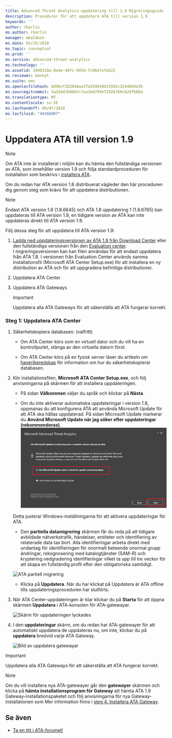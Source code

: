 ```yaml
---
title: Advanced Threat Analytics-uppdatering till 1,9 Migreringsguide | Microsoft Docs
description: Procedurer för att uppdatera ATA till version 1.9
keywords: ''
author: rkarlin
ms.author: rkarlin
manager: mbaldwin
ms.date: 03/25/2018
ms.topic: conceptual
ms.prod: ''
ms.service: advanced-threat-analytics
ms.technology: ''
ms.assetid: 2946310a-8e4e-48fc-9450-fc9647efeb22
ms.reviewer: bennyl
ms.suite: ems
ms.openlocfilehash: bd96cf2b2048aa37e559649d15565c3244684e35
ms.sourcegitcommit: 5ad28d7b0607c7ea36d795b72928769c629fb80a
ms.translationtype: MT
ms.contentlocale: sv-SE
ms.lasthandoff: 09/07/2018
ms.locfileid: "44166007"
---
```

# <a name="updating-ata-to-version-19"></a>Uppdatera ATA till version 1.9

> [!NOTE] 
> Om ATA inte är installerat i miljön kan du hämta den fullständiga versionen av ATA, som innehåller version 1.9 och följa standardproceduren för installation som beskrivs i [installera ATA](install-ata-step1.md).

Om du redan har ATA version 1.8 distribuerat vägleder den här proceduren dig genom steg som krävs för att uppdatera distributionen.

> [!NOTE] 
>  Endast ATA version 1.8 (1.8.6645) och ATA 1.8 uppdatering 1 (1.8.6765) kan uppdateras till ATA version 1.9, en tidigare version av ATA kan inte uppdateras direkt till ATA version 1.9.

Följ dessa steg för att uppdatera till ATA version 1.9:

1.  [Ladda ned uppdateringsversionen av ATA 1.9 från Download Center](https://www.microsoft.com/download/details.aspx?id=56725) eller den fullständiga versionen från den [Evaluation center](http://www.microsoft.com/evalcenter/evaluate-microsoft-advanced-threat-analytics).<br>
I migreringsversionen kan kan filen användas för att endast uppdatera från ATA 1.8. I versionen från Evaluation Center används samma installationsfil (Microsoft ATA Center Setup.exe) för att installera en ny distribution av ATA och för att uppgradera befintliga distributioner.

2.  Uppdatera ATA Center

4.  Uppdatera ATA Gateways

    > [!IMPORTANT]
    > Uppdatera alla ATA Gateways för att säkerställa att ATA fungerar korrekt.

### <a name="step-1-update-the-ata-center"></a>Steg 1: Uppdatera ATA Center

1.  Säkerhetskopiera databasen: (valfritt)

    -   Om ATA Center körs som en virtuell dator och du vill ha en kontrollpunkt, stänga av den virtuella datorn först.

    -   Om ATA Center körs på en fysisk server läser du artikeln om [haveriberedskap](disaster-recovery.md) för information om hur du säkerhetskopierar databasen.

2.  Kör installationsfilen, **Microsoft ATA Center Setup.exe**, och följ anvisningarna på skärmen för att installera uppdateringen.

    -  På sidan **Välkommen** väljer du språk och klickar på **Nästa**.

    -  Om du inte aktiverar automatiska uppdateringar i version 1.8, uppmanas du att konfigurera ATA att använda Microsoft Update för att ATA ska hållas uppdaterad.  På sidan Microsoft Update markerar du **Använd Microsoft Update när jag söker efter uppdateringar (rekommenderas)**.
    ![Håll ATA uppdaterat bild](media/ata_ms_update.png)
     
     Detta justerar Windows-inställningarna för att aktivera uppdateringar för ATA. 
    
    -  Den **partiella datamigrering** skärmen får du reda på att tidigare avbildade nätverkstrafik, händelser, entiteter och identifiering av relaterade data tas bort. Alla identifieringar arbeta direkt med undantag för identifieringen för onormalt beteende onormal grupp ändringar, rekognosering med katalogtjänster (SAM-R) och kryptering nedgradering identifieringar vilket ta upp till tre veckor för att skapa en fullständig profil efter den obligatoriska samtidigt. 
     
      ![ATA partiell migrering](media/partial-migration.png)

    -  Klicka på **Uppdatera**. När du har klickat på Uppdatera är ATA offline tills uppdateringsproceduren har slutförts.

4.  När ATA Center-uppdateringen är klar klickar du på **Starta** för att öppna skärmen **Uppdatera** i ATA-konsolen för ATA-gatewayar.

     ![Skärm för uppdateringen lyckades](media/migration-center-success.png)

5.  I den **uppdateringar** skärm, om du redan har ATA-gatewayer för att automatiskt uppdatera de uppdateras nu, om inte, klickar du på **uppdatera** bredvid varje ATA Gateway.
  
     ![Bild av uppdatera gatewayar](media/migration-update-gw.png)

  
> [!IMPORTANT] 
> Uppdatera alla ATA Gateways för att säkerställa att ATA fungerar korrekt.
 
> [!NOTE] 
> Om du vill installera nya ATA-gatewayer går den **gatewayer** skärmen och klicka på **hämta installationsprogram för Gateway** att hämta ATA 1.9 Gateway-installationspaketet och följ anvisningarna för nya Gateway-installationen som Mer information finns i [steg 4. Installera ATA Gateway](install-ata-step4.md).


## <a name="see-also"></a>Se även

- [Ta en titt i ATA-forumet!](https://social.technet.microsoft.com/Forums/security/home?forum=mata)
